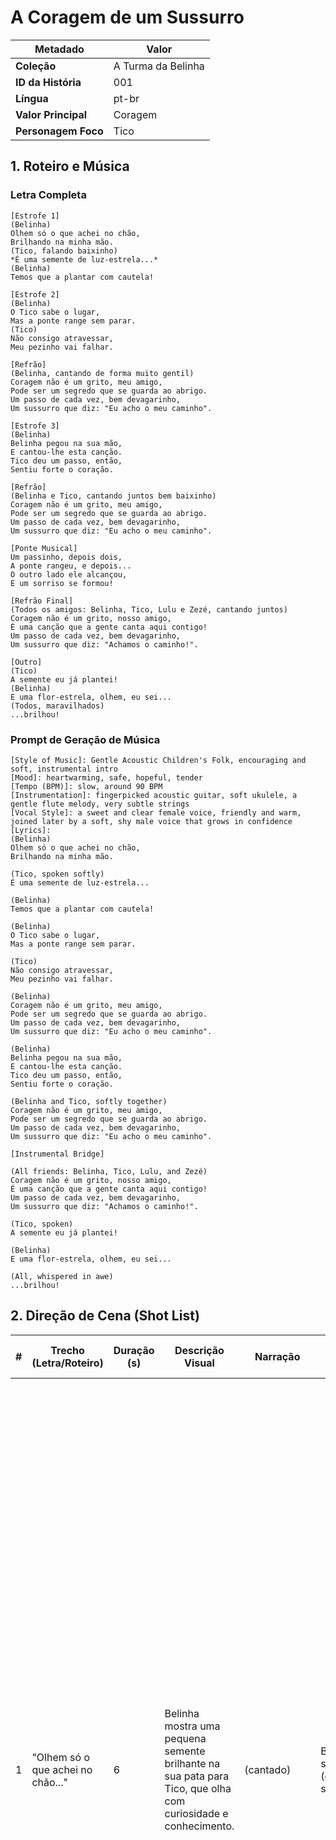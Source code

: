 # A Coragem de um Sussurro

| Metadado            | Valor              |
| ------------------- | ------------------ |
| **Coleção**         | A Turma da Belinha |
| **ID da História**  | 001                |
| **Língua**          | pt-br              |
| **Valor Principal** | Coragem            |
| **Personagem Foco** | Tico               |

## 1. Roteiro e Música

### Letra Completa

```text
[Estrofe 1]
(Belinha)
Olhem só o que achei no chão,
Brilhando na minha mão.
(Tico, falando baixinho)
*É uma semente de luz-estrela...*
(Belinha)
Temos que a plantar com cautela!

[Estrofe 2]
(Belinha)
O Tico sabe o lugar,
Mas a ponte range sem parar.
(Tico)
Não consigo atravessar,
Meu pezinho vai falhar.

[Refrão]
(Belinha, cantando de forma muito gentil)
Coragem não é um grito, meu amigo,
Pode ser um segredo que se guarda ao abrigo.
Um passo de cada vez, bem devagarinho,
Um sussurro que diz: "Eu acho o meu caminho".

[Estrofe 3]
(Belinha)
Belinha pegou na sua mão,
E cantou-lhe esta canção.
Tico deu um passo, então,
Sentiu forte o coração.

[Refrão]
(Belinha e Tico, cantando juntos bem baixinho)
Coragem não é um grito, meu amigo,
Pode ser um segredo que se guarda ao abrigo.
Um passo de cada vez, bem devagarinho,
Um sussurro que diz: "Eu acho o meu caminho".

[Ponte Musical]
Um passinho, depois dois,
A ponte rangeu, e depois...
O outro lado ele alcançou,
E um sorriso se formou!

[Refrão Final]
(Todos os amigos: Belinha, Tico, Lulu e Zezé, cantando juntos)
Coragem não é um grito, nosso amigo,
É uma canção que a gente canta aqui contigo!
Um passo de cada vez, bem devagarinho,
Um sussurro que diz: "Achamos o caminho!".

[Outro]
(Tico)
A semente eu já plantei!
(Belinha)
E uma flor-estrela, olhem, eu sei...
(Todos, maravilhados)
...brilhou!
```

### Prompt de Geração de Música

```text
[Style of Music]: Gentle Acoustic Children's Folk, encouraging and soft, instrumental intro
[Mood]: heartwarming, safe, hopeful, tender
[Tempo (BPM)]: slow, around 90 BPM
[Instrumentation]: fingerpicked acoustic guitar, soft ukulele, a gentle flute melody, very subtle strings
[Vocal Style]: a sweet and clear female voice, friendly and warm, joined later by a soft, shy male voice that grows in confidence
[Lyrics]:
(Belinha)
Olhem só o que achei no chão,
Brilhando na minha mão.

(Tico, spoken softly)
É uma semente de luz-estrela...

(Belinha)
Temos que a plantar com cautela!

(Belinha)
O Tico sabe o lugar,
Mas a ponte range sem parar.

(Tico)
Não consigo atravessar,
Meu pezinho vai falhar.

(Belinha)
Coragem não é um grito, meu amigo,
Pode ser um segredo que se guarda ao abrigo.
Um passo de cada vez, bem devagarinho,
Um sussurro que diz: "Eu acho o meu caminho".

(Belinha)
Belinha pegou na sua mão,
E cantou-lhe esta canção.
Tico deu um passo, então,
Sentiu forte o coração.

(Belinha and Tico, softly together)
Coragem não é um grito, meu amigo,
Pode ser um segredo que se guarda ao abrigo.
Um passo de cada vez, bem devagarinho,
Um sussurro que diz: "Eu acho o meu caminho".

[Instrumental Bridge]

(All friends: Belinha, Tico, Lulu, and Zezé)
Coragem não é um grito, nosso amigo,
É uma canção que a gente canta aqui contigo!
Um passo de cada vez, bem devagarinho,
Um sussurro que diz: "Achamos o caminho!".

(Tico, spoken)
A semente eu já plantei!

(Belinha)
E uma flor-estrela, olhem, eu sei...

(All, whispered in awe)
...brilhou!
```

## 2. Direção de Cena (Shot List)

| #   | Trecho (Letra/Roteiro)                             | Duração (s) | Descrição Visual                                                                                                          | Narração       | Efeitos Sonoros (SFX)         | Prompt de Imagem                                                                                                                                                                                                                                                                                                                                                                                                                                                                                                                                                                                                                                                                                                                                                                                                                                                                                                                                               |
| --- | -------------------------------------------------- | ----------- | ------------------------------------------------------------------------------------------------------------------------- | -------------- | ----------------------------- | -------------------------------------------------------------------------------------------------------------------------------------------------------------------------------------------------------------------------------------------------------------------------------------------------------------------------------------------------------------------------------------------------------------------------------------------------------------------------------------------------------------------------------------------------------------------------------------------------------------------------------------------------------------------------------------------------------------------------------------------------------------------------------------------------------------------------------------------------------------------------------------------------------------------------------------------------------------- |
| 1   | "Olhem só o que achei no chão..."                  | 6           | Belinha mostra uma pequena semente brilhante na sua pata para Tico, que olha com curiosidade e conhecimento.              | (cantado)      | Brilho suave (gentle sparkle) | ```Full bleed illustration and close-up shot of (a cute and fluffy baby sheep named Belinha... delicate round glasses with a thin golden frame:1.3) gently showing a small glowing seed in her hoof to (a timid and clever rabbit named Tico... wearing light blue canvas sneakers with yellow laces:1.2), who is looking at it with a knowledgeable and curious expression. The entire 16:9 frame is filled with the sun-dappled Prado do Rima-Rima. (Masterful colored pencil illustration on heavy textured paper:1.5), (no outlines:1.5), gentle and meticulous shading defining the form, nostalgic and heartwarming. soft ambient lighting, muted and desaturated earthy color palette. --ar 16:9. masterpiece, best quality, 4k, high detail, charming, for children, safe for kids. Negative prompt: ink outlines, dark lines, black outlines, cartoon outlines, (worst quality, low quality:1.4), ugly, scary, nsfw, bad anatomy, text, watermark.``` |
| 2   | "O Tico sabe o lugar, mas a ponte..."              | 7           | Plano médio do grupo. Ao fundo, uma ponte de madeira. O foco está em Tico, que olha para a ponte com medo.                | (cantado)      | Rangido de madeira distante   | ```Full bleed illustration and medium shot of the group of friends, with (a timid and clever rabbit named Tico, with soft gray fur and long floppy ears, wearing light blue canvas sneakers with yellow laces:1.3) looking scared and anxious. The entire 16:9 frame is filled with the Prado do Rima-Rima, with the intimidating Ponte do Sussurro in the distant background. (Masterful colored pencil illustration on heavy textured paper:1.5), (no outlines:1.5), gentle and meticulous shading defining the form, nostalgic and heartwarming. soft ambient lighting, muted and desaturated earthy color palette. --ar 16:9. masterpiece, best quality, 4k, high detail, charming, for children, safe for kids. Negative prompt: ink outlines, dark lines, black outlines, cartoon outlines, (worst quality, low quality:1.4), ugly, scary, nsfw, bad anatomy, text, watermark.```                                                                        |
| 3   | "Coragem não é um grito, meu amigo..."             | 8           | Close-up no rosto gentil de Belinha, cantando diretamente para Tico. O fundo está suave e desfocado para focar na emoção. | (cantado)      | N/A                           | ```Full bleed illustration and extreme close-up shot focusing on the kind and reassuring face of (a cute and fluffy baby sheep named Belinha... and delicate round glasses with a thin golden frame:1.4) as she sings comfortingly. The entire 16:9 frame is filled with a soft, dreamy background. (Masterful colored pencil illustration on heavy textured paper:1.5), (no outlines:1.5), gentle and meticulous shading defining the form, nostalgic and heartwarming. soft ambient lighting, muted and desaturated earthy color palette. --ar 16:9. masterpiece, best quality, 4k, high detail, charming, for children, safe for kids. Negative prompt: ink outlines, dark lines, black outlines, cartoon outlines, (worst quality, low quality:1.4), ugly, scary, nsfw, bad anatomy, text, watermark.```                                                                                                                                                   |
| 4   | "Belinha pegou na sua mão..."                      | 6           | Plano detalhe da pata de Belinha segurando gentilmente a de Tico. Tico dá o primeiro passo hesitante para a ponte.        | (cantado)      | Passo cuidadoso em madeira    | ```Full bleed illustration and extreme close-up shot of the hoof of (a cute and fluffy baby sheep named Belinha:1.3) gently holding the paw of (a timid and clever rabbit named Tico:1.2) as he takes a hesitant first step. The entire 16:9 frame is filled with the textured wooden planks of a bridge. (Masterful colored pencil illustration on heavy textured paper:1.5), (no outlines:1.5), gentle and meticulous shading defining the form, nostalgic and heartwarming. soft ambient lighting, muted and desaturated earthy color palette. --ar 16:9. masterpiece, best quality, 4k, high detail, charming, for children, safe for kids. Negative prompt: ink outlines, dark lines, black outlines, cartoon outlines, (worst quality, low quality:1.4), ugly, scary, nsfw, bad anatomy, text, watermark.```                                                                                                                                             |
| 5   | "...Um sussurro que diz: 'Eu acho o meu caminho'." | 8           | Plano médio dos dois na ponte. Tico canta junto, ainda com um pouco de medo, mas mais determinado.                        | (cantado)      | N/A                           | ```Full bleed illustration and medium shot of (Belinha... wearing delicate round glasses:1.3) and (Tico... wearing light blue canvas sneakers:1.3) standing together. The entire 16:9 frame is filled with the view from the middle of a wooden bridge, singing together. (Masterful colored pencil illustration on heavy textured paper:1.5), (no outlines:1.5), gentle and meticulous shading defining the form, nostalgic and heartwarming. soft ambient lighting, muted and desaturated earthy color palette. --ar 16:9. masterpiece, best quality, 4k, high detail, charming, for children, safe for kids. Negative prompt: ink outlines, dark lines, black outlines, cartoon outlines, (worst quality, low quality:1.4), ugly, scary, nsfw, bad anatomy, text, watermark.```                                                                                                                                                                             |
| 6   | (Ponte Musical) "Um passinho, depois dois..."      | 7           | Eles atravessam a ponte. Tico olha para frente e um pequeno, mas genuíno, sorriso começa a aparecer em seu rosto.         | (instrumental) | Rangidos suaves e amigáveis   | ```Full bleed illustration and side-view medium shot of (a timid and clever rabbit named Tico... wearing light blue canvas sneakers:1.3) and (Belinha the sheep... wearing delicate round glasses:1.2) safely reaching the other side of the wooden bridge. The entire 16:9 frame is filled with the Prado do Rima-Rima. Tico has a genuine, proud smile. (Masterful colored pencil illustration on heavy textured paper:1.5), (no outlines:1.5), gentle and meticulous shading defining the form, nostalgic and heartwarming. soft ambient lighting, muted and desaturated earthy color palette. --ar 16:9. masterpiece, best quality, 4k, high detail, charming, for children, safe for kids. Negative prompt: ink outlines, dark lines, black outlines, cartoon outlines, (worst quality, low quality:1.4), ugly, scary, nsfw, bad anatomy, text, watermark.```                                                                                             |
| 7   | "Coragem não é um grito, nosso amigo..."           | 8           | Plano aberto com os quatro amigos reunidos e felizes. Lulu e Zezé os recebem com abraços. Todos cantam juntos.            | (cantado)      | N/A                           | ```Full bleed illustration and wide shot of the four friends happily reunited. (Lulu the giraffe... wearing mismatched pastel knee-high socks:1.2) gently nuzzles Tico. (Zezé the turtle... wearing a cozy mint green baseball cap:1.1) gives a slow, proud smile. (Belinha... with glasses:1.2) and (Tico... with sneakers:1.2) are at the center, singing. The entire 16:9 frame is filled with the Prado do Rima-Rima. (Masterful colored pencil illustration on heavy textured paper:1.5), (no outlines:1.5), gentle and meticulous shading defining the form, nostalgic and heartwarming. soft ambient lighting, muted and desaturated earthy color palette. --ar 16:9. masterpiece, best quality, 4k, high detail, charming, for children, safe for kids. Negative prompt: ink outlines, dark lines, black outlines, cartoon outlines, (worst quality, low quality:1.4), ugly, scary, nsfw, bad anatomy, text, watermark.```                             |
| 8   | "...brilhou!"                                      | 6           | Close-up nas patas de Tico plantando a semente. Uma linda flor em forma de estrela brota e brilha, iluminando todos.      | (falado)       | Brilho mágico, som de 'bloom' | ```Magical full bleed illustration and close-up shot of a beautiful, glowing star-shaped flower blooming from the ground, illuminating the awestruck faces of the four friends (Belinha with glasses, Tico with sneakers, Lulu with socks, Zezé with cap). (Masterful colored pencil illustration on heavy textured paper:1.5), (no outlines:1.5), gentle and meticulous shading defining the form, nostalgic and heartwarming. soft ambient lighting, muted and desaturated earthy color palette. --ar 16:9. masterpiece, best quality, 4k, high detail, charming, for children, safe for kids. Negative prompt: ink outlines, dark lines, black outlines, cartoon outlines, (worst quality, low quality:1.4), ugly, scary, nsfw, bad anatomy, text, watermark.```                                                                                                                                                                                            |

## 3. Pacote de Produção

### Prompts de Animação

| #   | Prompt de Vídeo                                                                                                                                                                                                                                                                                                                                                                                                                                                                                                                                                                                                                                                                                                                                                                                                                                                                                                                                                                                                                                                                                                                                                                                                                                                                                                                                                            |
| --- | -------------------------------------------------------------------------------------------------------------------------------------------------------------------------------------------------------------------------------------------------------------------------------------------------------------------------------------------------------------------------------------------------------------------------------------------------------------------------------------------------------------------------------------------------------------------------------------------------------------------------------------------------------------------------------------------------------------------------------------------------------------------------------------------------------------------------------------------------------------------------------------------------------------------------------------------------------------------------------------------------------------------------------------------------------------------------------------------------------------------------------------------------------------------------------------------------------------------------------------------------------------------------------------------------------------------------------------------------------------------------- |
| 1   | ```[TARGET_DURATION: 6s]. Animate the following scene: "Full bleed illustration and close-up shot of (a cute and fluffy baby sheep named Belinha... delicate round glasses with a thin golden frame:1.3) gently showing a small glowing seed in her hoof to (a timid and clever rabbit named Tico... wearing light blue canvas sneakers with yellow laces:1.2), who is looking at it with a knowledgeable and curious expression. The entire 16:9 frame is filled with the sun-dappled Prado do Rima-Rima. (Masterful colored pencil illustration on heavy textured paper:1.5), (no outlines:1.5), gentle and meticulous shading defining the form, nostalgic and heartwarming. soft ambient lighting, muted and desaturated earthy color palette. --ar 16:9. masterpiece, best quality, 4k, high detail, charming, for children, safe for kids. Negative prompt: ink outlines, dark lines, black outlines, cartoon outlines, (worst quality, low quality:1.4), ugly, scary, nsfw, bad anatomy, text, watermark.". The animation should be very smooth and slow, adhering to the principles of Slow In/Slow Out. The camera will perform a slow zoom in on the glowing seed. The characters should perform a subtle action, like Belinha blinking softly and the seed pulsing with a gentle light. High fidelity, high frame rate, 24fps, cinematic, safe for children.``` |
| 2   | ```[TARGET_DURATION: 7s]. Animate the following scene: "Full bleed illustration and medium shot of the group of friends, with (a timid and clever rabbit named Tico, with soft gray fur and long floppy ears, wearing light blue canvas sneakers with yellow laces:1.3) looking scared and anxious. The entire 16:9 frame is filled with the Prado do Rima-Rima, with the intimidating Ponte do Sussurro in the distant background. (Masterful colored pencil illustration on heavy textured paper:1.5), (no outlines:1.5), gentle and meticulous shading defining the form, nostalgic and heartwarming. soft ambient lighting, muted and desaturated earthy color palette. --ar 16:9. masterpiece, best quality, 4k, high detail, charming, for children, safe for kids. Negative prompt: ink outlines, dark lines, black outlines, cartoon outlines, (worst quality, low quality:1.4), ugly, scary, nsfw, bad anatomy, text, watermark.". The animation should be very smooth and slow, adhering to the principles of Slow In/Slow Out. The camera will perform a slow pan left to slightly reveal the bridge. The character should perform a subtle action, like Tico's ears drooping slightly as he looks towards the bridge. High fidelity, high frame rate, 24fps, cinematic, safe for children.```                                                                  |
| 3   | ```[TARGET_DURATION: 8s]. Animate the following scene: "Full bleed illustration and extreme close-up shot focusing on the kind and reassuring face of (a cute and fluffy baby sheep named Belinha... and delicate round glasses with a thin golden frame:1.4) as she sings comfortingly. The entire 16:9 frame is filled with a soft, dreamy background. (Masterful colored pencil illustration on heavy textured paper:1.5), (no outlines:1.5), gentle and meticulous shading defining the form, nostalgic and heartwarming. soft ambient lighting, muted and desaturated earthy color palette. --ar 16:9. masterpiece, best quality, 4k, high detail, charming, for children, safe for kids. Negative prompt: ink outlines, dark lines, black outlines, cartoon outlines, (worst quality, low quality:1.4), ugly, scary, nsfw, bad anatomy, text, watermark.". The animation should be very smooth and slow, adhering to the principles of Slow In/Slow Out. The camera will be a static shot. The character should perform a subtle action, like a gentle, reassuring smile appearing on Belinha's face as she sings. High fidelity, high frame rate, 24fps, cinematic, safe for children.```                                                                                                                                                                           |
| 4   | ```[TARGET_DURATION: 6s]. Animate the following scene: "Full bleed illustration and extreme close-up shot of the hoof of (a cute and fluffy baby sheep named Belinha:1.3) gently holding the paw of (a timid and clever rabbit named Tico:1.2) as he takes a hesitant first step. The entire 16:9 frame is filled with the textured wooden planks of a bridge. (Masterful colored pencil illustration on heavy textured paper:1.5), (no outlines:1.5), gentle and meticulous shading defining the form, nostalgic and heartwarming. soft ambient lighting, muted and desaturated earthy color palette. --ar 16:9. masterpiece, best quality, 4k, high detail, charming, for children, safe for kids. Negative prompt: ink outlines, dark lines, black outlines, cartoon outlines, (worst quality, low quality:1.4), ugly, scary, nsfw, bad anatomy, text, watermark.". The animation should be very smooth and slow, adhering to the principles of Slow In/Slow Out. The camera will perform a slow tilt up from their joined paws to Tico's foot. The character should perform a subtle action, like Belinha's hoof giving a gentle, reassuring squeeze. High fidelity, high frame rate, 24fps, cinematic, safe for children.```                                                                                                                                          |
| 5   | ```[TARGET_DURATION: 8s]. Animate the following scene: "Full bleed illustration and medium shot of (Belinha... wearing delicate round glasses:1.3) and (Tico... wearing light blue canvas sneakers:1.3) standing together. The entire 16:9 frame is filled with the view from the middle of a wooden bridge, singing together. (Masterful colored pencil illustration on heavy textured paper:1.5), (no outlines:1.5), gentle and meticulous shading defining the form, nostalgic and heartwarming. soft ambient lighting, muted and desaturated earthy color palette. --ar 16:9. masterpiece, best quality, 4k, high detail, charming, for children, safe for kids. Negative prompt: ink outlines, dark lines, black outlines, cartoon outlines, (worst quality, low quality:1.4), ugly, scary, nsfw, bad anatomy, text, watermark.". The animation should be very smooth and slow, adhering to the principles of Slow In/Slow Out. The camera will perform a slow zoom out. The characters should perform a subtle action, like gently swaying to the music as Tico's expression shifts from fear to determination. High fidelity, high frame rate, 24fps, cinematic, safe for children.```                                                                                                                                                                              |
| 6   | ```[TARGET_DURATION: 7s]. Animate the following scene: "Full bleed illustration and side-view medium shot of (a timid and clever rabbit named Tico... wearing light blue canvas sneakers:1.3) and (Belinha the sheep... wearing delicate round glasses:1.2) safely reaching the other side of the wooden bridge. The entire 16:9 frame is filled with the Prado do Rima-Rima. Tico has a genuine, proud smile. (Masterful colored pencil illustration on heavy textured paper:1.5), (no outlines:1.5), gentle and meticulous shading defining the form, nostalgic and heartwarming. soft ambient lighting, muted and desaturated earthy color palette. --ar 16:9. masterpiece, best quality, 4k, high detail, charming, for children, safe for kids. Negative prompt: ink outlines, dark lines, black outlines, cartoon outlines, (worst quality, low quality:1.4), ugly, scary, nsfw, bad anatomy, text, watermark.". The animation should be very smooth and slow, adhering to the principles of Slow In/Slow Out. The camera will be a static shot. The character should perform a subtle action, like a proud smile slowly spreading across Tico's face. High fidelity, high frame rate, 24fps, cinematic, safe for children.```                                                                                                                                       |
| 7   | ```[TARGET_DURATION: 8s]. Animate the following scene: "Full bleed illustration and wide shot of the four friends happily reunited. (Lulu the giraffe... wearing mismatched pastel knee-high socks:1.2) gently nuzzles Tico. (Zezé the turtle... wearing a cozy mint green baseball cap:1.1) gives a slow, proud smile. (Belinha... with glasses:1.2) and (Tico... with sneakers:1.2) are at the center, singing. The entire 16:9 frame is filled with the Prado do Rima-Rima. (Masterful colored pencil illustration on heavy textured paper:1.5), (no outlines:1.5), gentle and meticulous shading defining the form, nostalgic and heartwarming. soft ambient lighting, muted and desaturated earthy color palette. --ar 16:9. masterpiece, best quality, 4k, high detail, charming, for children, safe for kids. Negative prompt: ink outlines, dark lines, black outlines, cartoon outlines, (worst quality, low quality:1.4), ugly, scary, nsfw, bad anatomy, text, watermark.". The animation should be very smooth and slow, adhering to the principles of Slow In/Slow Out. The camera will perform a slow pan right across the happy group. The characters should perform a subtle action, like swaying together in a gentle group hug as they sing. High fidelity, high frame rate, 24fps, cinematic, safe for children.```                                     |
| 8   | ```[TARGET_DURATION: 6s]. Animate the following scene: "Magical full bleed illustration and close-up shot of a beautiful, glowing star-shaped flower blooming from the ground, illuminating the awestruck faces of the four friends (Belinha with glasses, Tico with sneakers, Lulu with socks, Zezé with cap). (Masterful colored pencil illustration on heavy textured paper:1.5), (no outlines:1.5), gentle and meticulous shading defining the form, nostalgic and heartwarming. soft ambient lighting, muted and desaturated earthy color palette. --ar 16:9. masterpiece, best quality, 4k, high detail, charming, for children, safe for kids. Negative prompt: ink outlines, dark lines, black outlines, cartoon outlines, (worst quality, low quality:1.4), ugly, scary, nsfw, bad anatomy, text, watermark.". The animation should be very smooth and slow, adhering to the principles of Slow In/Slow Out. The camera will perform a slow tilt up as the flower blooms. The primary action is the flower unfurling its petals and emitting a soft, pulsing light. High fidelity, high frame rate, 24fps, cinematic, safe for children.```                                                                                                                                                                                                                       |

### Asset de Thumbnail

- **Prompt de Imagem**

```text
Over-the-shoulder close-up shot of (a timid and clever rabbit named Tico, with soft gray fur and long floppy ears, wearing light blue canvas sneakers:1.3) in the foreground, his face showing a mix of fear and hope as he looks towards something off-screen. Looking over his shoulder is (a cute and fluffy baby sheep named Belinha, with big curious sky-blue eyes and delicate round glasses:1.2), who has a gentle and encouraging smile on her face. The background is a soft-focus Prado do Rima-Rima. (Masterful colored pencil illustration on heavy textured paper:1.5), cinematic and richly detailed aesthetic, (no outlines:1.5), highly detailed faces, expressive eyes, nostalgic and heartwarming children's book aesthetic. soft ambient lighting, muted and desaturated earthy color palette. --ar 16:9. masterpiece, best quality, 4k, high detail, charming, for children, safe for kids, eye-catching thumbnail. Negative prompt: ink outlines, dark lines, black outlines, cartoon outlines, (worst quality, low quality, blurry, jpeg artifacts:1.4), ugly, deformed, scary, inappropriate, nsfw, bad anatomy, text, watermark, signature, artist name, high contrast patterns, flashing colors, pure red flashes, visual clutter, scary eyes, horror, gore, blurry faces
```

### Pacote de Publicação

- **Título Sugerido**

```text
Tico o Coelho Aprende a Coragem | A Coragem de um Sussurro | Música Infantil | Cantigas da Belinha
```

- **Descrição**

```text
🎶 Junte-se à Belinha, ao Tico e seus amigos em uma linda canção sobre encontrar a força que existe dentro de nós! 🎶

Nesta primeira aventura das "Fábulas Ritmadas da Belinha", o coelhinho Tico tem uma missão muito importante, mas uma ponte rangente o deixa com muito medo. Será que a música e a amizade podem ajudá-lo a encontrar a coragem que ele precisa?

"A Coragem de um Sussurro" é uma canção infantil gentil sobre o valor da Coragem, ensinando aos pequenos que ser corajoso não significa não ter medo, mas sim dar um passinho de cada vez, mesmo com o coração batendo forte.

✨ Sobre o Canal Cantigas da Belinha:
Bem-vindos ao nosso Prado do Rima-Rima! Aqui, cada canção é uma história e cada rima ensina uma lição valiosa sobre amizade, empatia, coragem e a beleza do mundo. Criado com muito carinho para nutrir a mente e o coração das crianças de 2 a 7 anos. Inscreva-se para não perder nenhuma nova melodia!
```

- **Tags / Hashtags**

```text
música infantil, cantigas da belinha, coragem para crianças, superar o medo, desenho animado, música para crianças, canção infantil, belinha a ovelha, tico o coelho, histórias para dormir, música educativa, valores para crianças, animação infantil

#MúsicaInfantil #Coragem #SuperarOMedo #DesenhoAnimado #CantigasDaBelinha #ParaCrianças #HistóriasInfantis
```
